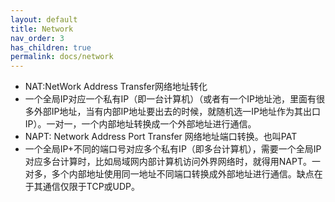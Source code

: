 ```yaml
---
layout: default
title: Network
nav_order: 3
has_children: true
permalink: docs/network
---
```





- NAT:NetWork Address Transfer网络地址转化
 - 一个全局IP对应一个私有IP（即一台计算机）（或者有一个IP地址池，里面有很多外部IP地址，当有内部IP地址要出去的时候，就随机选一IP地址作为其出口IP）。一对一，一个内部地址转换成一个外部地址进行通信。
- NAPT: Network Address Port Transfer 网络地址端口转换。也叫PAT
 - 一个全局IP+不同的端口号对应多个私有IP（即多台计算机），需要一个全局IP对应多台计算时，比如局域网内部计算机访问外界网络时，就得用NAPT。一对多，多个内部地址使用同一地址不同端口转换成外部地址进行通信。缺点在于其通信仅限于TCP或UDP。
